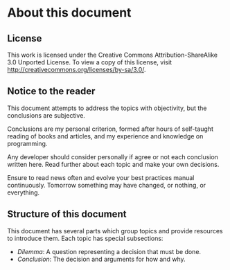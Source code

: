 About this document
===================

License
-------

This work is licensed under the Creative Commons Attribution-ShareAlike 3.0 Unported License. To view a copy of this license, visit http://creativecommons.org/licenses/by-sa/3.0/.

Notice to the reader
--------------------

This document attempts to address the topics with objectivity, but the conclusions are subjective.

Conclusions are my personal criterion, formed after hours of self-taught reading of books and articles, and my experience and knowledge on programming.

Any developer should consider personally if agree or not each conclusion written here. Read further about each topic and make your own decisions.

Ensure to read news often and evolve your best practices manual continuously. Tomorrow something may have changed, or nothing, or everything.

Structure of this document
--------------------------

This document has several parts which group topics and provide resources to introduce them. Each topic has special subsections:

- *Dilemma*: A question representing a decision that must be done.
- *Conclusion*: The decision and arguments for how and why.
